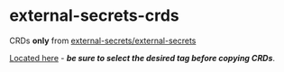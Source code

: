 # external-secrets-crds

CRDs **only** from [external-secrets/external-secrets](https://github.com/external-secrets/external-secrets)

[Located here](https://github.com/external-secrets/external-secrets/tree/main/deploy/crds) - **_be sure to select the desired tag before copying CRDs_**.